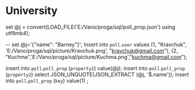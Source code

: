 # University
 set @j = convert(LOAD_FILE('E:/Vano/proga/sql/poll_prop.json') using utf8mb4);
 
-- set @j='{"name": "Barney"}';
Insert into `poll`.`user` 
values (1, "Kravchuk", 'E:/Vano/proga/sql/picture/Kravchuk.png', "kravchuk@gmail.com"), 
	   (2, "Kuchma",'E:/Vano/proga/sql/picture/Kuchma.png',"kuchma@gmail.com");

insert into `poll`.`poll_prop` (`property1`) 
value(@j);
insert into `poll`.`poll_prop` (`property2`) 
select JSON_UNQUOTE(JSON_EXTRACT (@j, '$.name'));
insert into `poll`.`poll_prop` (`key`)
value(1) ;
